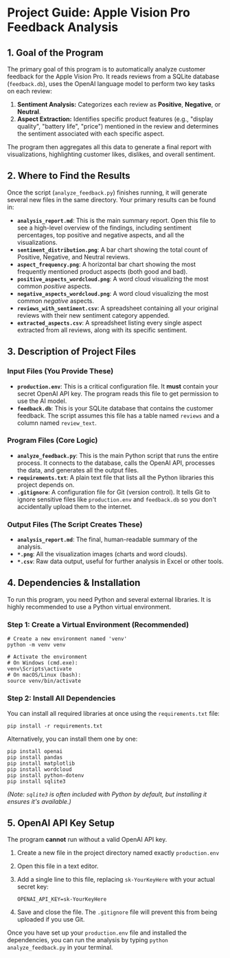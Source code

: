 # Project Guide: Apple Vision Pro Feedback Analysis

## 1. Goal of the Program

The primary goal of this program is to automatically analyze customer feedback for the Apple Vision Pro. It reads reviews from a SQLite database (`feedback.db`), uses the OpenAI language model to perform two key tasks on each review:

1.  **Sentiment Analysis:** Categorizes each review as **Positive**, **Negative**, or **Neutral**.
2.  **Aspect Extraction:** Identifies specific product features (e.g., "display quality", "battery life", "price") mentioned in the review and determines the sentiment associated with each specific aspect.

The program then aggregates all this data to generate a final report with visualizations, highlighting customer likes, dislikes, and overall sentiment.

## 2. Where to Find the Results

Once the script (`analyze_feedback.py`) finishes running, it will generate several new files in the same directory. Your primary results can be found in:

* **`analysis_report.md`**: This is the main summary report. Open this file to see a high-level overview of the findings, including sentiment percentages, top positive and negative aspects, and all the visualizations.
* **`sentiment_distribution.png`**: A bar chart showing the total count of Positive, Negative, and Neutral reviews.
* **`aspect_frequency.png`**: A horizontal bar chart showing the most frequently mentioned product aspects (both good and bad).
* **`positive_aspects_wordcloud.png`**: A word cloud visualizing the most common *positive* aspects.
* **`negative_aspects_wordcloud.png`**: A word cloud visualizing the most common *negative* aspects.
* **`reviews_with_sentiment.csv`**: A spreadsheet containing all your original reviews with their new sentiment category appended.
* **`extracted_aspects.csv`**: A spreadsheet listing every single aspect extracted from all reviews, along with its specific sentiment.

## 3. Description of Project Files

### Input Files (You Provide These)

* **`production.env`**: This is a critical configuration file. It **must** contain your secret OpenAI API key. The program reads this file to get permission to use the AI model.
* **`feedback.db`**: This is your SQLite database that contains the customer feedback. The script assumes this file has a table named `reviews` and a column named `review_text`.

### Program Files (Core Logic)

* **`analyze_feedback.py`**: This is the main Python script that runs the entire process. It connects to the database, calls the OpenAI API, processes the data, and generates all the output files.
* **`requirements.txt`**: A plain text file that lists all the Python libraries this project depends on.
* **`.gitignore`**: A configuration file for Git (version control). It tells Git to ignore sensitive files like `production.env` and `feedback.db` so you don't accidentally upload them to the internet.

### Output Files (The Script Creates These)

* **`analysis_report.md`**: The final, human-readable summary of the analysis.
* **`*.png`**: All the visualization images (charts and word clouds).
* **`*.csv`**: Raw data output, useful for further analysis in Excel or other tools.

4\. Dependencies & Installation
-------------------------------

To run this program, you need Python and several external libraries. It is highly recommended to use a Python virtual environment.

### Step 1: Create a Virtual Environment (Recommended)

```
# Create a new environment named 'venv'
python -m venv venv

# Activate the environment
# On Windows (cmd.exe):
venv\Scripts\activate
# On macOS/Linux (bash):
source venv/bin/activate

```

### Step 2: Install All Dependencies

You can install all required libraries at once using the `requirements.txt` file:

```
pip install -r requirements.txt

```

Alternatively, you can install them one by one:

```
pip install openai
pip install pandas
pip install matplotlib
pip install wordcloud
pip install python-dotenv
pip install sqlite3

```

*(Note: `sqlite3` is often included with Python by default, but installing it ensures it's available.)*

5\. OpenAI API Key Setup
------------------------

The program **cannot** run without a valid OpenAI API key.

1.  Create a new file in the project directory named exactly `production.env`

2.  Open this file in a text editor.

3.  Add a single line to this file, replacing `sk-YourKeyHere` with your actual secret key:

    ```
    OPENAI_API_KEY=sk-YourKeyHere

    ```

4.  Save and close the file. The `.gitignore` file will prevent this from being uploaded if you use Git.

Once you have set up your `production.env` file and installed the dependencies, you can run the analysis by typing `python analyze_feedback.py` in your terminal.